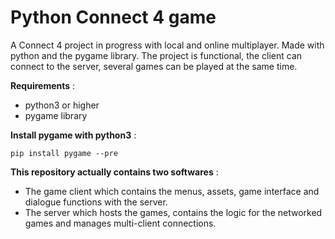 <h1> Python Connect 4 game </h1>

A Connect 4 project in progress with local and online multiplayer. Made with python and the pygame library. The project is functional, the client can connect to the server, several games can be played at the same time. 

**Requirements** : 
- python3 or higher
- pygame library

**Install pygame with python3** : 
```
pip install pygame --pre
```

**This repository actually contains two softwares** : 
- The game client which contains the menus, assets, game interface and dialogue functions with the server\.
- The server which hosts the games, contains the logic for the networked games and manages multi-client connections\.
